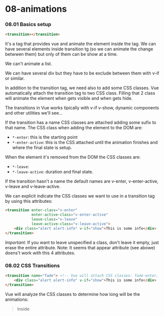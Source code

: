 # 08-animations

### 08.01 Basics setup

```html
<transition></transition>
```
It's a tag that provides vue and animate the element inside the tag. We can have several elements inside transition
 tg (so we can animate the change betwwen them) but only of them can be show at a time. 

We can't animate a list. 

We can have several div but they have to be exclude between them with v-if or similar.

In addition to the transition tag, we need also to add some CSS classes. Vue automatically attach the transition tag to two CSS class. Filling that 2 class will animate the element when gets visible and when gets hide.

The transitions in Vue works tipically with v-if v-show, dynamic components and other utilities we'll see...

If the transition has a name CSS classes are attached adding some sufix to that name. The CSS class when adding the element to the DOM are:
 - ```*-enter```: this is the starting point
 - ```*-enter-active```: this is the CSS attached until the animation finishes and where the final state is setup.

 When the element it's removed from the DOM the CSS classes are:
  - ```*-leave```:
  - ```*-leave-active```: duration and final state.

If the transition hasn't a name the default names are v-enter, v-enter-active, v-leave and v-leave-active.

We can explicit indicate the CSS classes we want to use in a transition tag by using this attributes:

```html
<transition enter-class="v-enter"
            enter-active-class="v-enter-active"
            leave-class="v-leave"
            leave-active-class="v-leave-active"> 
    <div class="alert alert-info" v-if="show">This is some info</div>
</transition>
```

*Important:* If you want to leave unspecified a class, don't leave it empty, just erase the entire attribute.
Note: It seems that appear attribute (see abowe) doens't work with this 4 attributes.

### 08.02 CSS Transitions

```html
<transition name="fade"> <!-- Vue will attach CSS classes: fade-enter, fade-enter-active, fade-leave & fade-leave-active -->
    <div class="alert alert-info" v-if="show">This is some info</div>
</transition>
```

Vue will analyze the CSS classes to determine how long will be the animations:

> Inside <style scoped>

```CSS    
.fade-enter { /* Enter the DOM: CSS attached for frame one at the beginning, setting a transition here will not work */
    opacity: 0;
}
```

Maybe you will be tempted to put here the destiny value of opacity. Wrong! remember the opacity 0 only it's determined for the first frame, after the first frame all this CSS class will be applied, so putting here 1 will pass directly from 0 to 1 with no apparent transition.

```CSS    
.fade-enter-active { /* Enter the DOM: CSS attached for the whole element at animation time */
    transition: opacity 1s;
    /* opacity: 1  --> Wrong! */ 
}
```
opacity: 1; --> This is the default value, so we don't need to specify it
```CSS    
.fade-leave { /* Leave the DOM: CSS attached for one frame at the beginning */
}
```
Here we are telling to change opacity during 1 sec. until the opacity value will be 0
```CSS    
.fade-leave-active { /* Leave the DOM: CSS attached for the whole element at animation time */
    transition: opacity 1s; /* duration */
    opacity: 0;             /* destiny value for opacity */
}
```

### 08.03 CSS Animations

Animations in Vue are very similar to transitions:

```html
<transition name="slide"> <!-- Vue will attach CSS classes: fade-enter, fade-enter-active, fade-leave & fade-leave-active -->
    <div class="alert alert-info" v-if="show">This is some info</div>
</transition>
```

```CSS    
.slide-enter {
    /* transform: translateY(30px); This it's not necessary because it's defined in keyframe animation */
}
.slide-enter-active { 
    animation: slide-in 1s ease-out forwards; /* slide-in is the name of keyframe animation */
}
.slide-leave { 
    /* again it's not necessary because the stating position it's defined in keyframe animation */
}
.slide-leave-active { 
    animation: slide-out 1s ease-out forwards;
}

@keyframes slide-in {
    from {
        transform: translateY(30px); /* Start of the animation: +30px in Y axis (vertical) */
    }
    to {
        transform: translateY(0); /* End of the animation, the real position defined for the element in our document */
    }
}

@keyframes slide-out {
    from {
        transform: translateY(0); /* Start of the animation, the real position defined for the element in our document */
    }
    to {
        transform: translateY(30px); /* End of the animation: +30px in Y axis (vertical) */            
    }
}
```

### 08.04 CSS Transitions & Animations together


```CSS
.slide-enter { 
    opacity: 0;
}

.slide-enter-active {
    animation: slide-in 1s ease-out forwards; /* slide-in is the name of keyframe animation */
    transition: opacity .5s;
}

.slide-leave { }

.slide-leave-active { 
    animation: slide-out 1s ease-out forwards;
    transition: opacity 1s;
    opacity: 0;
}

@keyframes slide-in {
    from { transform: translateY(30px); }
    to { transform: translateY(0); }
}

@keyframes slide-out {
    from { transform: translateY(0); }
    to { transform: translateY(30px); }
}
```

In case we have 2 different durations in transition and animations like here:

```css
.slide-leave-active { 
    animation: slide-out 1s ease-out forwards;
    transition: opacity 3s;
    opacity: 0;
}
```

By default Vue will apply the longest. We can specify the duration we want to use using this attribute:

```html
<!-- 
Type will specify wich duration of wich element use, can assign animation or transition values 
I this case the vue transition will finish when animation finishes.
--> 
<transition name="slide" type="animation"> 
    <div class="alert alert-info" v-if="show">This is some info</div>
</transition>
```

### 08.05 Animation initial load

Add the appear attribute to transition tag to animate the element when it's added to the DOM by first time. The transition dispatcher are ```*-enter``` and ```*-enter-active```:

```html
<transition name="fade" appear> <!-- Vue will attach CSS classes: fade-enter, fade-enter-active, fade-leave & fade-leave-active -->
    <div class="alert alert-info" v-if="show">This is some info</div>
</transition>
```

### 08.06 Transition between elements

*Important*
Remember, inside transition tag only one element can be visible at a time. 
In case we have more than one element we must use ```v-if```, v-show won't works because with v-show actually both elements will be in the DOM.

We need to specify the key attribute because when using the same element twice (like in the same with div) Vue cann't differentiate. Only need to specify key attrib. and will switch between them.

The mode attribute has 2 possible values:
 - out-in: the old element animates the out first, then the new element animates the in.
 - in-out: the new element animates the in first, then the old element animates the out.

If we omit the mode attrib. the 2 elements will start the transitions at the same time, so it will exists in the DOM at the same time for the period of the transition it's executed, so it can have some strange behaviour.
```html
<transition name="fade" mode="out-in"> 
    <div class="alert alert-info" v-if="show" key="info">This is some info</div>
    <div class="alert alert-warning" v-else key="warning">This is some Warning!</div>
</transition>
```

### 08.07 Javascript hooks

We can animate elements using these javascript hooks:
```html
<!-- In methods section we'll have this.beforeEnter(elto), this.enter(elto, done), this.afterEnter(elto), etc... -->
<transition 
    @before-enter="beforeEnter" 
    @enter="enter"
    @after-enter="afterEnter"
    @enter-cancelled="enterCancelled"
    @before-leave=beforeLeave
    @leave="leave"
    @after-leave="afterLeave"
    @leave-cancelled="leaveCancelled"
    :css="false" > 
    <!-- Element to animate -->
</transition>
```

You can combine CSS animation/transition and javascript hooks. 
When using only javascript hooks, consider using ```:css="false"``` attrib. to indicate Vue no management the transition.
When using only javascript hooks, inside ```event``` and ```leave``` events you must call ```done();``` (note it's a parameter) to inform Vue the animation it's finished.

### 08.08 Animating dynamic components

The same way we animated html elements we can animate dynamic components:

```html
<button class="btn btn-primary" 
        @click="selectedComponent == 'sucess-alert' ? 
                selectedComponent='danger-alert' : 
                selectedComponent = 'sucess-alert'">
    Toggle Component</button>
<transition name="fade" mode="out-in">
    <component :is="selectedComponent"></component>
</transition>
```
